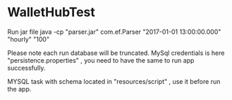 # WalletHubTest

Run jar file
  java -cp "parser.jar" com.ef.Parser "2017-01-01 13:00:00.000" "hourly" "100"

Please note each run database will be truncated.
MySql credentials is here "persistence.properties" , you need to have the same to run app successfully.

MYSQL task with schema located in "resources/script" , use it before run the app.

